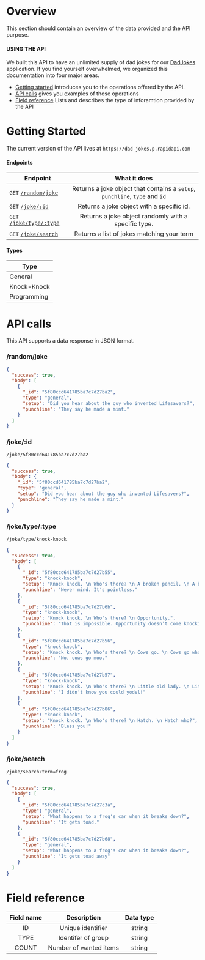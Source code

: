 # Overview

This section should contain an overview of the data provided and the API purpose.

#### USING THE API

We built this API to have an unlimited supply of dad jokes for our [DadJokes](https://github.com/KegenGuyll/Dad_Jokes) application.
If you find yourself overwhelmed, we organized this documentation into four major areas.

- [Getting started](#getting-started) introduces you to the operations offered by the API.
- [API calls](#api-calls) gives you examples of those operations
- [Field reference](#field-reference) Lists and describes the type of inforamtion provided by the API

# Getting Started

The current version of the API lives at `https://dad-jokes.p.rapidapi.com`

#### Endpoints

| Endpoint                                  |                                What it does                                 |
| ----------------------------------------- | :-------------------------------------------------------------------------: |
| `GET` [`/random/joke`](#randomjoke)       | Returns a joke object that contains a `setup`, `punchline`, `type` and `id` |
| `GET` [`/joke/:id`](#jokeid)              |                  Returns a joke object with a specific id.                  |
| `GET` [`/joke/type/:type`](#joketypetype) |            Returns a joke object randomly with a specific type.             |
| `GET` [`/joke/search`](#jokesearch)       |                 Returns a list of jokes matching your term                  |

#### Types

| Type        |
| ----------- |
| General     |
| Knock-Knock |
| Programming |

# API calls

This API supports a data response in JSON format.

### /random/joke

```json
{
  "success": true,
  "body": [
    {
      "_id": "5f80ccd641785ba7c7d27ba2",
      "type": "general",
      "setup": "Did you hear about the guy who invented Lifesavers?",
      "punchline": "They say he made a mint."
    }
  ]
}
```

### /joke/:id

`/joke/5f80ccd641785ba7c7d27ba2`

```json
{
  "success": true,
  "body": {
    "_id": "5f80ccd641785ba7c7d27ba2",
    "type": "general",
    "setup": "Did you hear about the guy who invented Lifesavers?",
    "punchline": "They say he made a mint."
  }
}
```

### /joke/type/:type

`/joke/type/knock-knock`

```json
{
  "success": true,
  "body": [
    {
      "_id": "5f80ccd641785ba7c7d27b55",
      "type": "knock-knock",
      "setup": "Knock knock. \n Who's there? \n A broken pencil. \n A broken pencil who?",
      "punchline": "Never mind. It's pointless."
    },
    {
      "_id": "5f80ccd641785ba7c7d27b6b",
      "type": "knock-knock",
      "setup": "Knock knock. \n Who's there? \n Opportunity.",
      "punchline": "That is impossible. Opportunity doesn’t come knocking twice!"
    },
    {
      "_id": "5f80ccd641785ba7c7d27b56",
      "type": "knock-knock",
      "setup": "Knock knock. \n Who's there? \n Cows go. \n Cows go who?",
      "punchline": "No, cows go moo."
    },
    {
      "_id": "5f80ccd641785ba7c7d27b57",
      "type": "knock-knock",
      "setup": "Knock knock. \n Who's there? \n Little old lady. \n Little old lady who?",
      "punchline": "I didn't know you could yodel!"
    },
    {
      "_id": "5f80ccd641785ba7c7d27b86",
      "type": "knock-knock",
      "setup": "Knock knock. \n Who's there? \n Hatch. \n Hatch who?",
      "punchline": "Bless you!"
    }
  ]
}
```

### /joke/search

`/joke/search?term=frog`

```json
{
  "success": true,
  "body": [
    {
      "_id": "5f80ccd641785ba7c7d27c3a",
      "type": "general",
      "setup": "What happens to a frog's car when it breaks down?",
      "punchline": "It gets toad."
    },
    {
      "_id": "5f80ccd641785ba7c7d27b68",
      "type": "general",
      "setup": "What happens to a frog's car when it breaks down?",
      "punchline": "It gets toad away"
    }
  ]
}
```

# Field reference

| Field name |      Description       | Data type |
| :--------: | :--------------------: | :-------: |
|     ID     |   Unique identifier    |  string   |
|    TYPE    |   Identifer of group   |  string   |
|   COUNT    | Number of wanted items |  string   |
